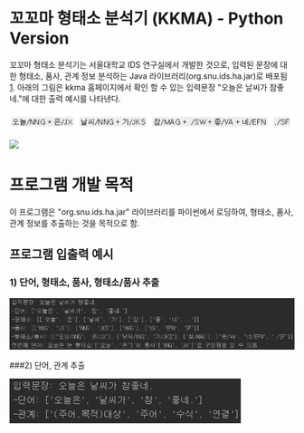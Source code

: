 # 꼬꼬마 형태소 분석기 (KKMA) - Python Version

꼬꼬마 형태소 분석기는 서울대학교 IDS 연구실에서 개발한 것으로, 입력된 문장에 대한 형태소, 품사, 관계 정보 분석하는 Java 라이브러리(org.snu.ids.ha.jar)로 배포됨 [1]. 아래의 그림은 kkma 홈페이지에서 확인 할 수 있는 입력문장 "오늘은 날씨가 참좋네."에 대한 출력 예시를 나타낸다.

![](https://github.com/YuJungChae/kkma_python/blob/master/img/kkma2.PNG)

![](https://github.com/YuJungChae/kkma_python/blob/master/img/\kkma.PNG)

[1]: http://kkma.snu.ac.kr/	"KKMA"



# 프로그램 개발 목적

이 프로그램은 "org.snu.ids.ha.jar"  라이브러리를 파이썬에서 로딩하여, 형태소, 품사, 관계 정보를 추출하는 것을 목적으로 함.



## 프로그램 입출력 예시

### 1) 단어, 형태소, 품사, 형태소/품사 추출

![](https://github.com/YuJungChae/kkma_python/blob/master/img/io.PNG)



###2) 단어, 관계 추출

![](https://github.com/YuJungChae/kkma_python/blob/master/img/io2.PNG)



